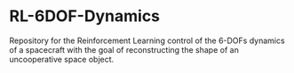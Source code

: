 # RL-6DOF-Dynamics
Repository for the Reinforcement Learning control of the 6-DOFs dynamics of a spacecraft with the goal of reconstructing the shape of an uncooperative space object.
